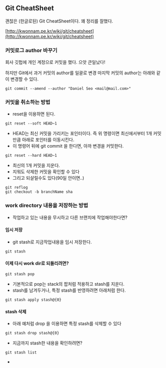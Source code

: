 ## Git CheatSheet

괜찮은 (한글로된) Git CheatSheet이다.
꽤 정리를 잘했다.

[http://kwonnam.pe.kr/wiki/git/cheatsheet](http://kwonnam.pe.kr/wiki/git/cheatsheet)

### 커밋로그 author 바꾸기 
회사 깃헙에 개인 계정으로 커밋을 했다.
으앗 큰일났다!

하지만 Git에서 과거 커밋의 author를 일괄로 변경
마지막 커밋의 author는 아래와 같이 변경할 수 있다.

```
git commit --amend --author "Daniel Seo <mail@mail.com>"
```

### 커밋을 취소하는 방법
* reset을 이용하면 된다.
```
git reset --soft HEAD~1
```
* HEAD는 최신 커밋을 가리키는 포인터이다. 즉 위 명령이면 최신에서부터 1개 커밋만큼 아래로 포인터를 이동시킨다.
* 이 명령어 뒤에 git commit 을 한다면, 아까 변경을 커밋한다.
```
git reset --hard HEAD~1
```
* 최신의 1개 커밋을 지운다.
* 지워도 삭제한 커밋을 확인할 수 있다
* 그리고 되살릴수도 있다(90일 안이면..)
```
git reflog 
git checkout -b branchName sha
```
### work directory 내용을 저장하는 방법
* 작업하고 있는 내용을 무시하고 다른 브랜치에 작업해야한다면?

#### 임시 저장 
* git stash로 지금작업내용을 임시 저장한다.
```
git stash
```
#### 이제 다시 work dir로 되돌리려면? 
```
git stash pop
```
* 기본적으로 pop는 stack의 팝처럼 적용하고 stash를 지운다. 
* stash를 남겨두거나, 특정 stash를 반영하려면 아래처럼 한다.
```
git stash apply stash@{0}
```

#### stash  삭제 
* 아래 예처럼 drop 을 이용하면 특정 stash를 삭제할 수 있다
```
git stash drop stash@{0}
```

* 지금까지 stash한 내용을 확인하려면?
```
git stash list
```
* 

